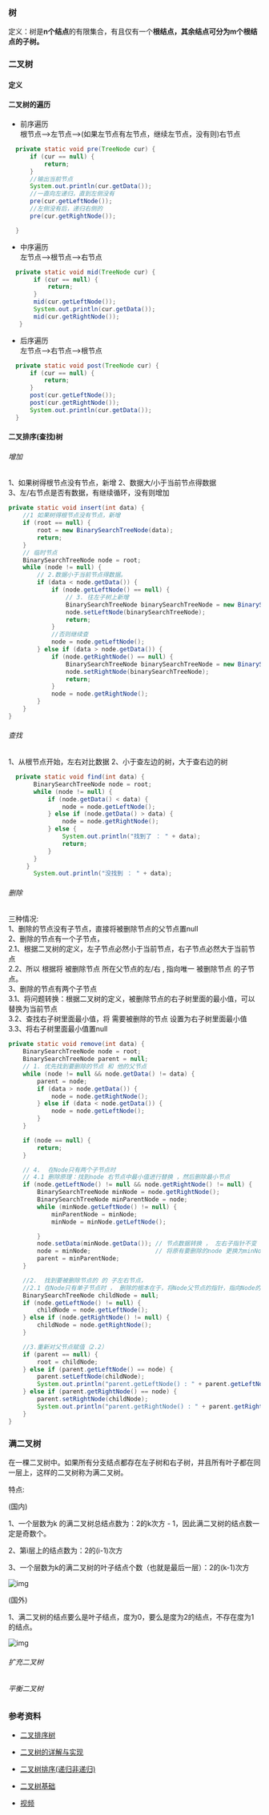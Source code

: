 ###	树

定义：树是**n个结点**的有限集合，有且仅有一个**根结点，**其余结点可分为m个根结点的**子树。**


###	二叉树  

#### 定义

#### 二叉树的遍历
- 前序遍历  
根节点-->左节点-->(如果左节点有左节点，继续左节点，没有则)右节点
```Java
  private static void pre(TreeNode cur) {
      if (cur == null) {
          return;
      }
      //输出当前节点
      System.out.println(cur.getData());
      //一直向左递归，直到左侧没有
      pre(cur.getLeftNode());
      //左侧没有后，递归右侧的
      pre(cur.getRightNode());

  }
```

- 中序遍历    
左节点-->根节点-->右节点
```JAVA
  private static void mid(TreeNode cur) {
       if (cur == null) {
           return;
       }
       mid(cur.getLeftNode());
       System.out.println(cur.getData());
       mid(cur.getRightNode());
   }
```


- 后序遍历  
左节点-->右节点-->根节点
```Java
  private static void post(TreeNode cur) {
      if (cur == null) {
          return;
      }
      post(cur.getLeftNode());
      post(cur.getRightNode());
      System.out.println(cur.getData());
  }
```

####	二叉排序(查找)树
###### 增加
1、如果树得根节点没有节点，新增
2、数据大/小于当前节点得数据  
3、左/右节点是否有数据，有继续循环，没有则增加
```Java
private static void insert(int data) {
    //1 如果树得根节点没有节点，新增
    if (root == null) {
        root = new BinarySearchTreeNode(data);
        return;
    }
    // 临时节点
    BinarySearchTreeNode node = root;
    while (node != null) {
        // 2.数据小于当前节点得数据。
        if (data < node.getData()) {
            if (node.getLeftNode() == null) {
                // 3. 往左子树上新增
                BinarySearchTreeNode binarySearchTreeNode = new BinarySearchTreeNode(data);
                node.setLeftNode(binarySearchTreeNode);
                return;
            }
            //否则继续查
            node = node.getLeftNode();
        } else if (data > node.getData()) {
            if (node.getRightNode() == null) {
                BinarySearchTreeNode binarySearchTreeNode = new BinarySearchTreeNode(data);
                node.setRightNode(binarySearchTreeNode);
                return;
            }
            node = node.getRightNode();
        }
    }
}
```
###### 查找
1、从根节点开始，左右对比数据
2、小于查左边的树，大于查右边的树

```Java
  private static void find(int data) {
       BinarySearchTreeNode node = root;
       while (node != null) {
           if (node.getData() < data) {
               node = node.getLeftNode();
           } else if (node.getData() > data) {
               node = node.getRightNode();
           } else {
               System.out.println("找到了 ： " + data);
               return;
           }
       }
     }
       System.out.println("没找到 ： " + data);
```
###### 删除
三种情况:     
1、删除的节点没有子节点，直接将被删除节点的父节点置null  
2、删除的节点有一个子节点，  
2.1、根据二叉树的定义，左子节点必然小于当前节点，右子节点必然大于当前节点  
2.2、所以 根据将 被删除节点 所在父节点的左/右 , 指向唯一 被删除节点 的子节点。  
3、删除的节点有两个子节点  
3.1、将问题转换：根据二叉树的定义，被删除节点的右子树里面的最小值，可以替换为当前节点  
3.2、查找右子树里面最小值，将 需要被删除的节点 设置为右子树里面最小值  
3.3、将右子树里面最小值置null  

```Java
private static void remove(int data) {
    BinarySearchTreeNode node = root;
    BinarySearchTreeNode parent = null;
    // 1. 优先找到要删除的节点 和 他的父节点
    while (node != null && node.getData() != data) {
        parent = node;
        if (data > node.getData()) {
            node = node.getRightNode();
        } else if (data < node.getData()) {
            node = node.getLeftNode();
        }
    }

    if (node == null) {
        return;
    }

    // 4.  在Node只有两个子节点时
    // 4.1 删除原理：找到node 右节点中最小值进行替换 ，然后删除最小节点
    if (node.getLeftNode() != null && node.getRightNode() != null) {
        BinarySearchTreeNode minNode = node.getRightNode();
        BinarySearchTreeNode minParentNode = node;
        while (minNode.getLeftNode() != null) {
            minParentNode = minNode;
            minNode = minNode.getLeftNode();

        }
        node.setData(minNode.getData()); // 节点数据转换 ， 左右子指针不变
        node = minNode;                  // 将原有要删除的node 更换为minNode
        parent = minParentNode;
    }

    //2.  找到要被删除节点的 的 子左右节点，
    //2.1 在Node只有单子节点时 ， 删除的根本在于，将Node父节点的指针，指向Node的子节点
    BinarySearchTreeNode childNode = null;
    if (node.getLeftNode() != null) {
        childNode = node.getLeftNode();
    } else if (node.getRightNode() != null) {
        childNode = node.getRightNode();
    }

    //3.重新对父节点赋值（2.2）
    if (parent == null) {
        root = childNode;
    } else if (parent.getLeftNode() == node) {
        parent.setLeftNode(childNode);
        System.out.println("parent.getLeftNode() : " + parent.getLeftNode());
    } else if (parent.getRightNode() == node) {
        parent.setRightNode(childNode);
        System.out.println("parent.getRightNode() : " + parent.getRightNode());
    }
}
```

###	满二叉树

在一棵二叉树中。如果所有分支结点都存在左子树和右子树，并且所有叶子都在同一层上，这样的二叉树称为满二叉树。

特点:

(国内)

1、一个层数为k 的满二叉树总结点数为：2的k次方 - 1，因此满二叉树的结点数一定是奇数个。

2、第i层上的结点数为：2的(i-1)次方

3、一个层数为k的满二叉树的叶子结点个数（也就是最后一层）：2的(k-1)次方

![img](https://bkimg.cdn.bcebos.com/pic/2cf5e0fe9925bc31b16e97ac54df8db1cb1370d7?x-bce-process=image/watermark,image_d2F0ZXIvYmFpa2U4MA==,g_7,xp_5,yp_5/format,f_auto)

(国外)

1、满二叉树的结点要么是叶子结点，度为0，要么是度为2的结点，不存在度为1的结点。

![img](https://bkimg.cdn.bcebos.com/pic/83025aafa40f4bfbbb260360094f78f0f736180b?x-bce-process=image/resize,m_lfit,w_268,limit_1/format,f_auto)

######	扩充二叉树

######	平衡二叉树




### 参考资料
- [二叉排序树](https://blog.csdn.net/qq_40693171/article/details/99699862)

- [二叉树的详解与实现](https://blog.csdn.net/hellowd123/article/details/99692395)
- [二叉树排序(递归非递归)](https://www.cnblogs.com/bigsai/p/11393609.html)
- [二叉树基础](https://www.jianshu.com/p/bf73c8d50dc2)
- [视频](https://www.bilibili.com/video/BV17f4y1a74A/?spm_id_from=333.999.0.0&vd_source=121fd996cc06804f8c80a7e27ab3cb5e)
